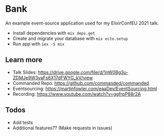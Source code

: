 # Bank

An example event-source application used for my ElixirConfEU 2021 talk.

  * Install dependencies with `mix deps.get`
  * Create and migrate your database with `mix ecto.setup`
  * Run app with `iex -S mix`

## Learn more

  * Talk Slides: https://drive.google.com/file/d/1nW0Bg3u-ZDMJe9W3yaFs6X17dFWYG_kV/view
  * Commanded Repo: https://github.com/commanded/commanded
  * Eventsourcing: https://martinfowler.com/eaaDev/EventSourcing.html
  * Recording: https://www.youtube.com/watch?v=ggfrpP88r2A 

## Todos

  * Add tests
  * Additional features?? (Make requests in issues)
